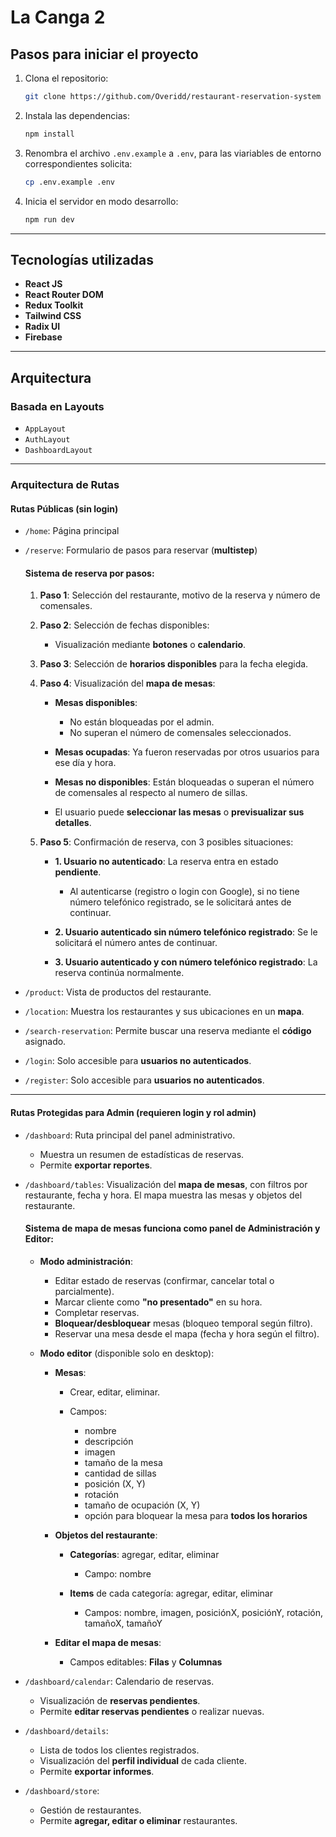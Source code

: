 # **La Canga 2**

## Pasos para iniciar el proyecto

1. Clona el repositorio:

   ```bash
   git clone https://github.com/Overidd/restaurant-reservation-system
   ```

2. Instala las dependencias:

   ```bash
   npm install
   ```
3. Renombra el archivo `.env.example` a `.env`, para las viariables de entorno correspondientes solicita:

   ```bash
   cp .env.example .env
   ```

4. Inicia el servidor en modo desarrollo:

   ```bash
   npm run dev
   ```

---

## Tecnologías utilizadas

* **React JS**
* **React Router DOM**
* **Redux Toolkit**
* **Tailwind CSS**
* **Radix UI**
* **Firebase**

---

## Arquitectura

### Basada en Layouts

* `AppLayout`
* `AuthLayout`
* `DashboardLayout`

---

### Arquitectura de Rutas

#### Rutas Públicas (sin login)

* `/home`: Página principal

* `/reserve`: Formulario de pasos para reservar (**multistep**)

  #### Sistema de reserva por pasos:

  1. **Paso 1**: Selección del restaurante, motivo de la reserva y número de comensales.
  2. **Paso 2**: Selección de fechas disponibles:

     * Visualización mediante **botones** o **calendario**.
  3. **Paso 3**: Selección de **horarios disponibles** para la fecha elegida.
  4. **Paso 4**: Visualización del **mapa de mesas**:

     * **Mesas disponibles**:

       * No están bloqueadas por el admin.
       * No superan el número de comensales seleccionados.
     * **Mesas ocupadas**: Ya fueron reservadas por otros usuarios para ese día y hora.
     * **Mesas no disponibles**: Están bloqueadas o superan el número de comensales al respecto al numero de sillas.
     * El usuario puede **seleccionar las mesas** o **previsualizar sus detalles**.
  5. **Paso 5**: Confirmación de reserva, con 3 posibles situaciones:

     * **1. Usuario no autenticado**: La reserva entra en estado **pendiente**.

       * Al autenticarse (registro o login con Google), si no tiene número telefónico registrado, se le solicitará antes de continuar.
     * **2. Usuario autenticado sin número telefónico registrado**: Se le solicitará el número antes de continuar.
     * **3. Usuario autenticado y con número telefónico registrado**: La reserva continúa normalmente.

* `/product`: Vista de productos del restaurante.

* `/location`: Muestra los restaurantes y sus ubicaciones en un **mapa**.

* `/search-reservation`: Permite buscar una reserva mediante el **código** asignado.

* `/login`: Solo accesible para **usuarios no autenticados**.

* `/register`: Solo accesible para **usuarios no autenticados**.

---

#### Rutas Protegidas para Admin (requieren login y rol admin)

* `/dashboard`:
  Ruta principal del panel administrativo.

  * Muestra un resumen de estadísticas de reservas.
  * Permite **exportar reportes**.

* `/dashboard/tables`:
  Visualización del **mapa de mesas**, con filtros por restaurante, fecha y hora.
  El mapa muestra las mesas y objetos del restaurante.

  #### Sistema de mapa de mesas funciona como panel de Administración y Editor:

  * **Modo administración**:
    * Editar estado de reservas (confirmar, cancelar total o parcialmente).
    * Marcar cliente como **"no presentado"** en su hora.
    * Completar reservas.
    * **Bloquear/desbloquear** mesas (bloqueo temporal según filtro).
    * Reservar una mesa desde el mapa (fecha y hora según el filtro).

  * **Modo editor** (disponible solo en desktop):

    * **Mesas**:

      * Crear, editar, eliminar.
      * Campos:

        * nombre
        * descripción
        * imagen
        * tamaño de la mesa
        * cantidad de sillas
        * posición (X, Y)
        * rotación
        * tamaño de ocupación (X, Y)
        * opción para bloquear la mesa para **todos los horarios**

    * **Objetos del restaurante**:

      * **Categorías**: agregar, editar, eliminar

        * Campo: nombre
      * **Items** de cada categoría: agregar, editar, eliminar

        * Campos: nombre, imagen, posiciónX, posiciónY, rotación, tamañoX, tamañoY

    * **Editar el mapa de mesas**:

      * Campos editables: **Filas** y **Columnas**

* `/dashboard/calendar`:
  Calendario de reservas.

  * Visualización de **reservas pendientes**.
  * Permite **editar reservas pendientes** o realizar nuevas.

* `/dashboard/details`:

  * Lista de todos los clientes registrados.
  * Visualización del **perfil individual** de cada cliente.
  * Permite **exportar informes**.

* `/dashboard/store`:

  * Gestión de restaurantes.
  * Permite **agregar, editar o eliminar** restaurantes.